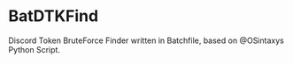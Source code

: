 # BatDTKFind
Discord Token BruteForce Finder written in Batchfile, based on @OSintaxys Python Script.

